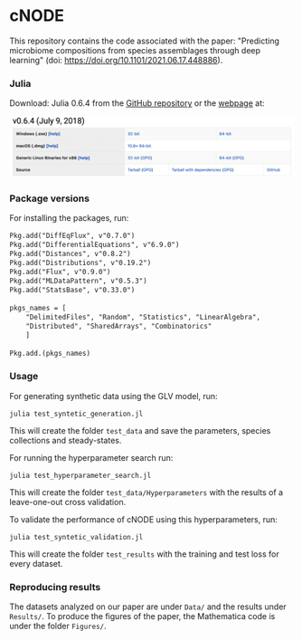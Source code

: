 # cNODE

This repository contains the code associated with the paper: "Predicting microbiome compositions from species assemblages through deep learning" (doi: https://doi.org/10.1101/2021.06.17.448886).


### Julia
Download: Julia 0.6.4 from the [GitHub repository](https://github.com/JuliaLang/julia/tree/v0.6.4) or the [webpage](https://julialang.org/downloads/oldreleases/) at:

![alt text](julia0.6.4.png "Title")

### Package versions

For installing the packages, run:

```
Pkg.add("DiffEqFlux", v"0.7.0")
Pkg.add("DifferentialEquations", v"6.9.0")
Pkg.add("Distances", v"0.8.2")
Pkg.add("Distributions", v"0.19.2")
Pkg.add("Flux", v"0.9.0")
Pkg.add("MLDataPattern", v"0.5.3")
Pkg.add("StatsBase", v"0.33.0")

pkgs_names = [
    "DelimitedFiles", "Random", "Statistics", "LinearAlgebra",
    "Distributed", "SharedArrays", "Combinatorics"
    ]

Pkg.add.(pkgs_names)

```

### Usage

For generating synthetic data using the GLV model, run:

```
julia test_syntetic_generation.jl
```

This will create the folder `test_data` and save the parameters, species collections and steady-states.

For running the hyperparameter search run:

```
julia test_hyperparameter_search.jl
```

This will create the folder `test_data/Hyperparameters` with the results of a leave-one-out cross validation.

To validate the performance of cNODE using this hyperparameters, run:

```
julia test_syntetic_validation.jl
```

This will create the folder `test_results` with the training and test loss for every dataset.


### Reproducing results

The datasets analyzed on our paper are under `Data/` and the results under `Results/`. To produce the figures of the paper, the Mathematica code is under the folder `Figures/`.

